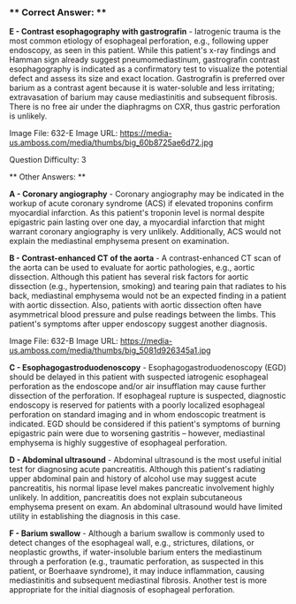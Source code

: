 ### ** Correct Answer: **

**E - Contrast esophagography with gastrografin** - Iatrogenic trauma is the most common etiology of esophageal perforation, e.g., following upper endoscopy, as seen in this patient. While this patient's x-ray findings and Hamman sign already suggest pneumomediastinum, gastrografin contrast esophagography is indicated as a confirmatory test to visualize the potential defect and assess its size and exact location. Gastrografin is preferred over barium as a contrast agent because it is water-soluble and less irritating; extravasation of barium may cause mediastinitis and subsequent fibrosis. There is no free air under the diaphragms on CXR, thus gastric perforation is unlikely.

Image File: 632-E
Image URL: https://media-us.amboss.com/media/thumbs/big_60b8725ae6d72.jpg

Question Difficulty: 3

** Other Answers: **

**A - Coronary angiography** - Coronary angiography may be indicated in the workup of acute coronary syndrome (ACS) if elevated troponins confirm myocardial infarction. As this patient's troponin level is normal despite epigastric pain lasting over one day, a myocardial infarction that might warrant coronary angiography is very unlikely. Additionally, ACS would not explain the mediastinal emphysema present on examination.

**B - Contrast-enhanced CT of the aorta** - A contrast-enhanced CT scan of the aorta can be used to evaluate for aortic pathologies, e.g., aortic dissection. Although this patient has several risk factors for aortic dissection (e.g., hypertension, smoking) and tearing pain that radiates to his back, mediastinal emphysema would not be an expected finding in a patient with aortic dissection. Also, patients with aortic dissection often have asymmetrical blood pressure and pulse readings between the limbs. This patient's symptoms after upper endoscopy suggest another diagnosis.

Image File: 632-B
Image URL: https://media-us.amboss.com/media/thumbs/big_5081d926345a1.jpg

**C - Esophagogastroduodenoscopy** - Esophagogastroduodenoscopy (EGD) should be delayed in this patient with suspected iatrogenic esophageal perforation as the endoscope and/or air insufflation may cause further dissection of the perforation. If esophageal rupture is suspected, diagnostic endoscopy is reserved for patients with a poorly localized esophageal perforation on standard imaging and in whom endoscopic treatment is indicated. EGD should be considered if this patient's symptoms of burning epigastric pain were due to worsening gastritis – however, mediastinal emphysema is highly suggestive of esophageal perforation.

**D - Abdominal ultrasound** - Abdominal ultrasound is the most useful initial test for diagnosing acute pancreatitis. Although this patient's radiating upper abdominal pain and history of alcohol use may suggest acute pancreatitis, his normal lipase level makes pancreatic involvement highly unlikely. In addition, pancreatitis does not explain subcutaneous emphysema present on exam. An abdominal ultrasound would have limited utility in establishing the diagnosis in this case.

**F - Barium swallow** - Although a barium swallow is commonly used to detect changes of the esophageal wall, e.g., strictures, dilations, or neoplastic growths, if water-insoluble barium enters the mediastinum through a perforation (e.g., traumatic perforation, as suspected in this patient, or Boerhaave syndrome), it may induce inflammation, causing mediastinitis and subsequent mediastinal fibrosis. Another test is more appropriate for the initial diagnosis of esophageal perforation.

